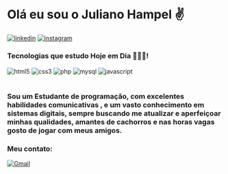  <h1>Olá eu sou o Juliano Hampel ✌️</h1>

[![linkedin](https://img.shields.io/badge/LinkedIn-0077B5?style=for-the-badge&logo=linkedin&logoColor=white)](https://www.linkedin.com/in/juliano-hampel-a03917168)
[![instagram](https://img.shields.io/badge/Instagram-E4405F?style=for-the-badge&logo=instagram&logoColor=white)](https://www.instagram.com/julianohampel/)



<h3>Tecnologias que estudo Hoje em Dia 👨🏻‍💻!</h3>
  
<div style="display inline_block"><img align="center" alt="html5" src= "https://img.shields.io/badge/HTML5-E34F26?style=for-the-badge&logo=html5&logoColor=white"/>
<img align="center" alt="css3" src= "https://img.shields.io/badge/CSS3-1572B6?style=for-the-badge&logo=css3&logoColor=white"/>
<img align="center" alt="php" src= "https://img.shields.io/badge/PHP-777BB4?style=for-the-badge&logo=php&logoColor=white"/>
<img align="center" alt="mysql" src= "https://img.shields.io/badge/MySQL-00000F?style=for-the-badge&logo=mysql&logoColor=white"/>
<img align="center" alt="javascript" src= "https://img.shields.io/badge/JavaScript-F7DF1E?style=for-the-badge&logo=javascript&logoColor=black"/>
<div/><br>
  
<h3>Sou um Estudante de programação, com excelentes
habilidades comunicativas , e um vasto conhecimento em sistemas digitais, sempre buscando me atualizar e aperfeiçoar minhas qualidades,
  amantes de cachorros e nas horas vagas gosto de jogar com meus amigos.</h3>
  
 ### Meu contato:
  
  [![Gmail](https://img.shields.io/badge/Gmail-D14836?style=for-the-badge&logo=gmail&logoColor=white)](https://mail.google.com/mail/u/0/#inbox)
